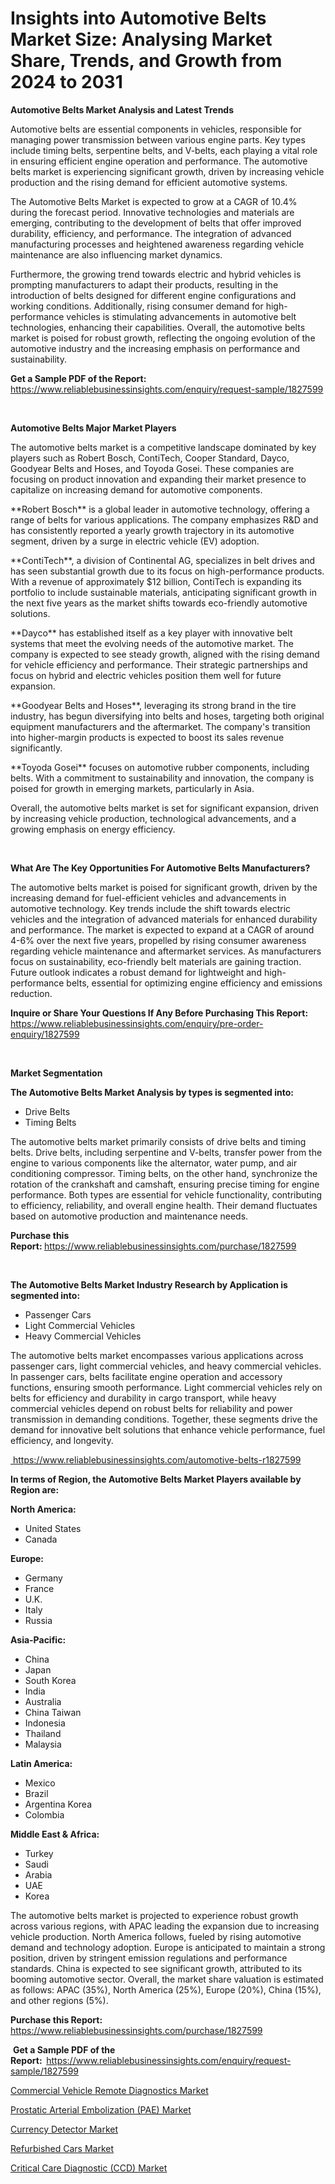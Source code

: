 <p><h1>Insights into Automotive Belts Market Size: Analysing Market Share, Trends, and Growth from 2024 to 2031</h1></p><p><strong>Automotive Belts Market Analysis and Latest Trends</strong></p>
<p><p>Automotive belts are essential components in vehicles, responsible for managing power transmission between various engine parts. Key types include timing belts, serpentine belts, and V-belts, each playing a vital role in ensuring efficient engine operation and performance. The automotive belts market is experiencing significant growth, driven by increasing vehicle production and the rising demand for efficient automotive systems. </p><p>The Automotive Belts Market is expected to grow at a CAGR of 10.4% during the forecast period. Innovative technologies and materials are emerging, contributing to the development of belts that offer improved durability, efficiency, and performance. The integration of advanced manufacturing processes and heightened awareness regarding vehicle maintenance are also influencing market dynamics. </p><p>Furthermore, the growing trend towards electric and hybrid vehicles is prompting manufacturers to adapt their products, resulting in the introduction of belts designed for different engine configurations and working conditions. Additionally, rising consumer demand for high-performance vehicles is stimulating advancements in automotive belt technologies, enhancing their capabilities. Overall, the automotive belts market is poised for robust growth, reflecting the ongoing evolution of the automotive industry and the increasing emphasis on performance and sustainability.</p></p>
<p><strong>Get a Sample PDF of the Report:&nbsp;</strong> <a href="https://www.reliablebusinessinsights.com/enquiry/request-sample/1827599?utm_campaign=41&utm_medium=2&utm_source=Github&utm_content=ia&utm_term=03112024&utm_id=automotive-belts">https://www.reliablebusinessinsights.com/enquiry/request-sample/1827599</a></p>
<p>&nbsp;</p>
<p><strong>Automotive Belts Major Market Players</strong></p>
<p><p>The automotive belts market is a competitive landscape dominated by key players such as Robert Bosch, ContiTech, Cooper Standard, Dayco, Goodyear Belts and Hoses, and Toyoda Gosei. These companies are focusing on product innovation and expanding their market presence to capitalize on increasing demand for automotive components.</p><p>**Robert Bosch** is a global leader in automotive technology, offering a range of belts for various applications. The company emphasizes R&D and has consistently reported a yearly growth trajectory in its automotive segment, driven by a surge in electric vehicle (EV) adoption.</p><p>**ContiTech**, a division of Continental AG, specializes in belt drives and has seen substantial growth due to its focus on high-performance products. With a revenue of approximately $12 billion, ContiTech is expanding its portfolio to include sustainable materials, anticipating significant growth in the next five years as the market shifts towards eco-friendly automotive solutions.</p><p>**Dayco** has established itself as a key player with innovative belt systems that meet the evolving needs of the automotive market. The company is expected to see steady growth, aligned with the rising demand for vehicle efficiency and performance. Their strategic partnerships and focus on hybrid and electric vehicles position them well for future expansion.</p><p>**Goodyear Belts and Hoses**, leveraging its strong brand in the tire industry, has begun diversifying into belts and hoses, targeting both original equipment manufacturers and the aftermarket. The company's transition into higher-margin products is expected to boost its sales revenue significantly.</p><p>**Toyoda Gosei** focuses on automotive rubber components, including belts. With a commitment to sustainability and innovation, the company is poised for growth in emerging markets, particularly in Asia. </p><p>Overall, the automotive belts market is set for significant expansion, driven by increasing vehicle production, technological advancements, and a growing emphasis on energy efficiency.</p></p>
<p>&nbsp;</p>
<p><strong>What Are The Key Opportunities For Automotive Belts Manufacturers?</strong></p>
<p><p>The automotive belts market is poised for significant growth, driven by the increasing demand for fuel-efficient vehicles and advancements in automotive technology. Key trends include the shift towards electric vehicles and the integration of advanced materials for enhanced durability and performance. The market is expected to expand at a CAGR of around 4-6% over the next five years, propelled by rising consumer awareness regarding vehicle maintenance and aftermarket services. As manufacturers focus on sustainability, eco-friendly belt materials are gaining traction. Future outlook indicates a robust demand for lightweight and high-performance belts, essential for optimizing engine efficiency and emissions reduction.</p></p>
<p><strong>Inquire or Share Your Questions If Any Before Purchasing This Report:</strong> <a href="https://www.reliablebusinessinsights.com/enquiry/pre-order-enquiry/1827599?utm_campaign=41&utm_medium=2&utm_source=Github&utm_content=ia&utm_term=03112024&utm_id=automotive-belts">https://www.reliablebusinessinsights.com/enquiry/pre-order-enquiry/1827599</a></p>
<p>&nbsp;</p>
<p><strong>Market Segmentation</strong></p>
<p><strong>The Automotive Belts Market Analysis by types is segmented into:</strong></p>
<p><ul><li>Drive Belts</li><li>Timing Belts</li></ul></p>
<p><p>The automotive belts market primarily consists of drive belts and timing belts. Drive belts, including serpentine and V-belts, transfer power from the engine to various components like the alternator, water pump, and air conditioning compressor. Timing belts, on the other hand, synchronize the rotation of the crankshaft and camshaft, ensuring precise timing for engine performance. Both types are essential for vehicle functionality, contributing to efficiency, reliability, and overall engine health. Their demand fluctuates based on automotive production and maintenance needs.</p></p>
<p><strong>Purchase this Report:&nbsp;</strong><a href="https://www.reliablebusinessinsights.com/purchase/1827599?utm_campaign=41&utm_medium=2&utm_source=Github&utm_content=ia&utm_term=03112024&utm_id=automotive-belts">https://www.reliablebusinessinsights.com/purchase/1827599</a></p>
<p>&nbsp;</p>
<p><strong>The Automotive Belts Market Industry Research by Application is segmented into:</strong></p>
<p><ul><li>Passenger Cars</li><li>Light Commercial Vehicles</li><li>Heavy Commercial Vehicles</li></ul></p>
<p><p>The automotive belts market encompasses various applications across passenger cars, light commercial vehicles, and heavy commercial vehicles. In passenger cars, belts facilitate engine operation and accessory functions, ensuring smooth performance. Light commercial vehicles rely on belts for efficiency and durability in cargo transport, while heavy commercial vehicles depend on robust belts for reliability and power transmission in demanding conditions. Together, these segments drive the demand for innovative belt solutions that enhance vehicle performance, fuel efficiency, and longevity.</p></p>
<p><a href="https://www.reliablebusinessinsights.com/automotive-belts-r1827599?utm_campaign=41&utm_medium=2&utm_source=Github&utm_content=ia&utm_term=03112024&utm_id=automotive-belts">&nbsp;https://www.reliablebusinessinsights.com/automotive-belts-r1827599</a></p>
<p><strong>In terms of Region, the Automotive Belts Market Players available by Region are:</strong></p>
<p>
    <p> <strong> North America: </strong>
        <ul>
            <li>United States</li>
            <li>Canada</li>
        </ul>
        </p> 
    <p> <strong> Europe: </strong>
        <ul>
            <li>Germany</li>
            <li>France</li>
            <li>U.K.</li>
            <li>Italy</li>
            <li>Russia</li>
        </ul>
        </p> 
    <p> <strong> Asia-Pacific: </strong>
        <ul>
            <li>China</li>
            <li>Japan</li>
            <li>South Korea</li>
            <li>India</li>
            <li>Australia</li>
            <li>China Taiwan</li>
            <li>Indonesia</li>
            <li>Thailand</li>
            <li>Malaysia</li>
        </ul>
        </p> 
    <p> <strong> Latin America: </strong>
        <ul>
            <li>Mexico</li>
            <li>Brazil</li>
            <li>Argentina Korea</li>
            <li>Colombia</li>
        </ul>
        </p> 
    <p> <strong> Middle East & Africa: </strong>
        <ul>
            <li>Turkey</li>
            <li>Saudi</li>
            <li>Arabia</li>
            <li>UAE</li>
            <li>Korea</li>
        </ul>
    </p>
    </p>
<p><p>The automotive belts market is projected to experience robust growth across various regions, with APAC leading the expansion due to increasing vehicle production. North America follows, fueled by rising automotive demand and technology adoption. Europe is anticipated to maintain a strong position, driven by stringent emission regulations and performance standards. China is expected to see significant growth, attributed to its booming automotive sector. Overall, the market share valuation is estimated as follows: APAC (35%), North America (25%), Europe (20%), China (15%), and other regions (5%).</p></p>
<p><strong>Purchase this Report: </strong><a href="https://www.reliablebusinessinsights.com/purchase/1827599?utm_campaign=41&utm_medium=2&utm_source=Github&utm_content=ia&utm_term=03112024&utm_id=automotive-belts">https://www.reliablebusinessinsights.com/purchase/1827599</a></p>
<p>&nbsp;<strong>Get a Sample PDF of the Report:&nbsp;&nbsp;</strong><a href="https://www.reliablebusinessinsights.com/enquiry/request-sample/1827599?utm_campaign=41&utm_medium=2&utm_source=Github&utm_content=ia&utm_term=03112024&utm_id=automotive-belts">https://www.reliablebusinessinsights.com/enquiry/request-sample/1827599</a></p>
<p><strong></strong></p>
<p><p><a href="https://github.com/jerridoxdemase/Market-Research-Report-List-1/blob/main/commercial-vehicle-remote-diagnostics-market.md?utm_campaign=41&utm_medium=2&utm_source=Github&utm_content=ia&utm_term=03112024&utm_id=automotive-belts">Commercial Vehicle Remote Diagnostics Market</a></p><p><a href="https://issuu.com/reportprime-2/docs/prostatic-arterial-embolization-pae_9f0b4219a46dde?utm_campaign=41&utm_medium=2&utm_source=Github&utm_content=ia&utm_term=03112024&utm_id=automotive-belts">Prostatic Arterial Embolization (PAE) Market</a></p><p><a href="https://www.linkedin.com/pulse/deep-dive-currency-detector-market-itstrends-segmentation-competitive-prnjf?utm_campaign=41&utm_medium=2&utm_source=Github&utm_content=ia&utm_term=03112024&utm_id=automotive-belts">Currency Detector Market</a></p><p><a href="https://github.com/halleabdon2v1s/Market-Research-Report-List-1/blob/main/refurbished-cars-market.md?utm_campaign=41&utm_medium=2&utm_source=Github&utm_content=ia&utm_term=03112024&utm_id=automotive-belts">Refurbished Cars Market</a></p><p><a href="https://issuu.com/reportprime-2/docs/critical-care-diagnostic-ccd-market_e3e4c37ba03fc6?utm_campaign=41&utm_medium=2&utm_source=Github&utm_content=ia&utm_term=03112024&utm_id=automotive-belts">Critical Care Diagnostic (CCD) Market</a></p></p>
